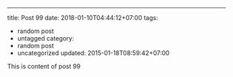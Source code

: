 ---
title: Post 99
date: 2018-01-10T04:44:12+07:00
tags:
  - random post
  - untagged
category:
  - random post
  - uncategorized
updated: 2015-01-18T08:59:42+07:00

This is content of post 99